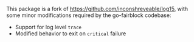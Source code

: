 This package is a fork of https://github.com/inconshreveable/log15, with some
minor modifications required by the go-fairblock codebase:

 * Support for log level `trace`
 * Modified behavior to exit on `critical` failure
